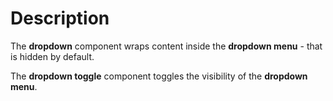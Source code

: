# Description

The **dropdown** component wraps content inside the **dropdown menu** - that is hidden by default. 

The **dropdown toggle** component toggles the visibility of the **dropdown menu**.